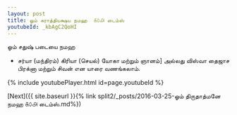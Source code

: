 ```yaml
---
layout: post
title: ஓம் சுராத்தியக்ஷய நமஹ  ௧௦௮ டைம்ஸ்
youtubeId: _kbAgC2QoHI
---
```

 
 
 ஓம் சதுஷ் படையை நமஹ  
 
 -  சர்யா (மந்திரம்) கிரியா (செயல்) யோகா மற்றும் ஞானம்] அல்லது விஸ்வா தைஜாச பிரக்னா மற்றும் சிவன் என யாரை வணங்கலாம். 
 
  
 
  
 
 
 
 
 
 


{% include youtubePlayer.html id=page.youtubeId %}
 
[Next]({{ site.baseurl }}{% link  split2/_posts/2016-03-25-ஓம் திருதாத்மனே நமஹ ௧௦௮ டைம்ஸ்.md%})
 
